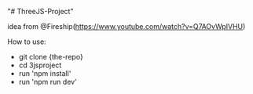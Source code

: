 "# ThreeJS-Project" 

idea from @Fireship(https://www.youtube.com/watch?v=Q7AOvWpIVHU)

How to use:
- git clone {the-repo}
- cd 3jsproject
- run 'npm install'
- run 'npm run dev'